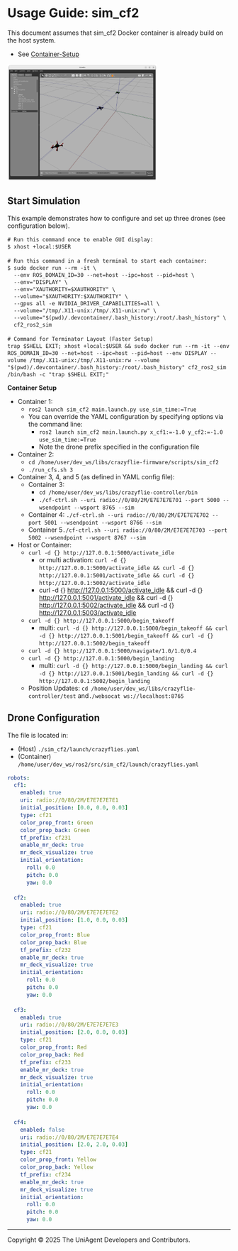 # Usage Guide: sim_cf2

This document assumes that sim_cf2 Docker container is already build on the host system.

- See [Container-Setup](./Container-Setup.md)

<img src="./screenshot_simcf2.png" alt="screenshot_simcf2" style="zoom:33%;" />



## Start Simulation

This example demonstrates how to configure and set up three drones (see configuration below).

```shell
# Run this command once to enable GUI display:
$ xhost +local:$USER

# Run this command in a fresh terminal to start each container:
$ sudo docker run --rm -it \
  --env ROS_DOMAIN_ID=30 --net=host --ipc=host --pid=host \
  --env="DISPLAY" \
  --env="XAUTHORITY=$XAUTHORITY" \
  --volume="$XAUTHORITY:$XAUTHORITY" \
  --gpus all -e NVIDIA_DRIVER_CAPABILITIES=all \
  --volume="/tmp/.X11-unix:/tmp/.X11-unix:rw" \
  --volume="$(pwd)/.devcontainer/.bash_history:/root/.bash_history" \
  cf2_ros2_sim

# Command for Terminator Layout (Faster Setup)
trap $SHELL EXIT; xhost +local:$USER && sudo docker run --rm -it --env ROS_DOMAIN_ID=30 --net=host --ipc=host --pid=host --env DISPLAY --volume /tmp/.X11-unix:/tmp/.X11-unix:rw --volume "$(pwd)/.devcontainer/.bash_history:/root/.bash_history" cf2_ros2_sim /bin/bash -c "trap $SHELL EXIT;"
```

**Container Setup**

- Container 1:
  - `ros2 launch sim_cf2 main.launch.py use_sim_time:=True`
  - You can override the YAML configuration by specifying options via the command line:
    - `ros2 launch sim_cf2 main.launch.py x_cf1:=-1.0 y_cf2:=-1.0 use_sim_time:=True`
    - Note the drone prefix specified in the configuration file
- Container 2:
  - `cd /home/user/dev_ws/libs/crazyflie-firmware/scripts/sim_cf2`
  - `./run_cfs.sh 3`
- Container 3, 4, and 5 (as defined in YAML config file):
  - Container 3:
    - `cd /home/user/dev_ws/libs/crazyflie-controller/bin`
    - `./cf-ctrl.sh --uri radio://0/80/2M/E7E7E7E701 --port 5000 --wsendpoint --wsport 8765 --sim`
  - Container 4: `./cf-ctrl.sh --uri radio://0/80/2M/E7E7E7E702 --port 5001 --wsendpoint --wsport 8766 --sim`
  - Container 5`./cf-ctrl.sh --uri radio://0/80/2M/E7E7E7E703 --port 5002 --wsendpoint --wsport 8767 --sim`
- Host or Container:
  - `curl -d {} http://127.0.0.1:5000/activate_idle`
    - or multi activation: `curl -d {} http://127.0.0.1:5000/activate_idle && curl -d {} http://127.0.0.1:5001/activate_idle && curl -d {} http://127.0.0.1:5002/activate_idle`
    - curl -d {} http://127.0.0.1:5000/activate_idle && curl -d {} http://127.0.0.1:5001/activate_idle && curl -d {} http://127.0.0.1:5002/activate_idle && curl -d {} http://127.0.0.1:5003/activate_idle
  - `curl -d {} http://127.0.0.1:5000/begin_takeoff`
    - multi: `curl -d {} http://127.0.0.1:5000/begin_takeoff && curl -d {} http://127.0.0.1:5001/begin_takeoff && curl -d {} http://127.0.0.1:5002/begin_takeoff`
  - `curl -d {} http://127.0.0.1:5000/navigate/1.0/1.0/0.4`
  - `curl -d {} http://127.0.0.1:5000/begin_landing`
    - multi: `curl -d {} http://127.0.0.1:5000/begin_landing && curl -d {} http://127.0.0.1:5001/begin_landing && curl -d {} http://127.0.0.1:5002/begin_landing`
  - Position Updates: `cd /home/user/dev_ws/libs/crazyflie-controller/test` and`./websocat ws://localhost:8765`

## Drone Configuration

The file is located in:

- (Host) `./sim_cf2/launch/crazyflies.yaml` 
- (Container) `/home/user/dev_ws/ros2/src/sim_cf2/launch/crazyflies.yaml` 

```yaml
robots:
  cf1:
    enabled: true
    uri: radio://0/80/2M/E7E7E7E7E1
    initial_position: [0.0, 0.0, 0.03]
    type: cf21
    color_prop_front: Green
    color_prop_back: Green
    tf_prefix: cf231
    enable_mr_deck: true
    mr_deck_visualize: true
    initial_orientation: 
      roll: 0.0
      pitch: 0.0
      yaw: 0.0

  cf2:
    enabled: true
    uri: radio://0/80/2M/E7E7E7E7E2
    initial_position: [1.0, 0.0, 0.03]
    type: cf21
    color_prop_front: Blue
    color_prop_back: Blue
    tf_prefix: cf232
    enable_mr_deck: true
    mr_deck_visualize: true
    initial_orientation: 
      roll: 0.0
      pitch: 0.0
      yaw: 0.0

  cf3:
    enabled: true
    uri: radio://0/80/2M/E7E7E7E7E3
    initial_position: [2.0, 0.0, 0.03]
    type: cf21
    color_prop_front: Red
    color_prop_back: Red
    tf_prefix: cf233
    enable_mr_deck: true
    mr_deck_visualize: true
    initial_orientation: 
      roll: 0.0
      pitch: 0.0
      yaw: 0.0

  cf4:
    enabled: false
    uri: radio://0/80/2M/E7E7E7E7E4
    initial_position: [2.0, 2.0, 0.03]
    type: cf21
    color_prop_front: Yellow
    color_prop_back: Yellow
    tf_prefix: cf234
    enable_mr_deck: true
    mr_deck_visualize: true
    initial_orientation: 
      roll: 0.0
      pitch: 0.0
      yaw: 0.0
```

---

Copyright © 2025 The UniAgent Developers and Contributors.